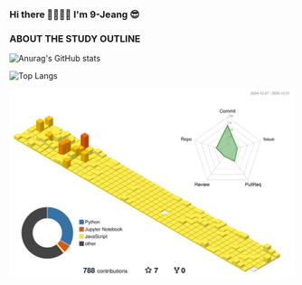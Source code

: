 ### Hi there 👋👋👋👋  I'm 9-Jeang 😎


<!--
**sora9z/sora9z** is a ✨ _special_ ✨ repository because its `README.md` (this file) appears on your GitHub profile.

Here are some ideas to get you started:

- 🔭 I’m currently working on ...
- 🌱 I’m currently learning ...
- 👯 I’m looking to collaborate on ...
- 🤔 I’m looking for help with ...
- 💬 Ask me about ...
- 📫 How to reach me: ...
- 😄 Pronouns: ...
- ⚡ Fun fact: ...
-->
<!-- [![Anurag's GitHub stats](https://github-readme-stats.vercel.app/api?username=sora9z)](https://github.com/anuraghazra/github-readme-stats) -->

### ABOUT THE STUDY OUTLINE

![Anurag's GitHub stats](https://github-readme-stats.vercel.app/api?username=sora9z&show_icons=true&theme=midnight-purple)

![Top Langs](https://github-readme-stats.vercel.app/api/top-langs/?username=sora9z&layout=compact&show_icons=true&theme=midnight-purple)

![](./profile-3d-contrib/profile-green-animate.svg)
